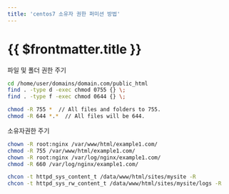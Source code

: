 ```yaml
---
title: 'centos7 소유자 권한 퍼미션 방법'
---
```


# {{ $frontmatter.title }}


파일 및 폴더 권한 주기

```bash
cd /home/user/domains/domain.com/public_html
find . -type d -exec chmod 0755 {} \;
find . -type f -exec chmod 0644 {} \;
```

```bash
chmod -R 755 *  // All files and folders to 755.
chmod -R 644 *.*  // All files will be 644.
```



소유자권한 주기

```bash
chown -R root:nginx /var/www/html/example1.com/
chmod -R 755 /var/www/html/example1.com/
chown -R root:nginx /var/log/nginx/example1.com/
chmod -R 660 /var/log/nginx/example1.com/
```

```bash
chcon -t httpd_sys_content_t /data/www/html/sites/mysite -R
chcon -t httpd_sys_rw_content_t /data/www/html/sites/mysite/logs -R
```